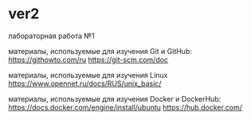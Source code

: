 # ver2
лабораторная работа №1

материалы, используемые для изучения Git и  GitHub:
https://githowto.com/ru
https://git-scm.com/doc

материалы, используемые для изучения Linux
https://www.opennet.ru/docs/RUS/unix_basic/

материалы, используемые для изучения Docker и DockerHub:
https://docs.docker.com/engine/install/ubuntu
https://hub.docker.com/

